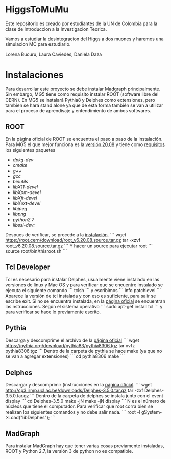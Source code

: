 # HiggsToMuMu

Este repositorio es creado por estudiantes de la UN de Colombia para la clase de Introduccion a la Investigacion Teorica.

Vamos a estudiar la desintegracion del Higgs a dos muones y haremos una simulacion MC para estudiarlo.

Lorena Bucuru,
Laura Caviedes, 
Daniela Daza

# Instalaciones

Para desarrollar este proyecto se debe instalar Madgraph principalmente. Sin embargo, MG5 tiene como requisito instalar ROOT (software libre del CERN). En MG5 se instalará Pythia8 y Delphes como extensiones, pero tambien se hará stand alone ya que de esta forma también se van a utilizar para el proceso de aprendisaje y entendimiento de ambos softwares.

## ROOT

En la página oficial de ROOT se encuentra el paso a paso de la instalación. Para MG5 el que mejor funciona es la [versión 20.08](https://root.cern/releases/release-62008/) y tiene como [requisitos](https://root.cern/install/dependencies) los siguientes paquetes

* *dpkg-dev*
* *cmake*
* *g++*
* *gcc*
* *binutils*
* *libX11-devel*
* *libXpm-devel*
* *libXft-devel*
* *libXext-devel*
* *libjpeg*
* *libpng*
* *python2.7*
* *libssl-dev:*

Despues de verificar, se procede a la [instalación](https://root.cern/install/https://root.cern/install/).
´´´
wget https://root.cern/download/root_v6.20.08.source.tar.gz
tar -xzvf root_v6.20.08.source.tar.gz
´´´
Y hacer un source para ejecutar root
´´´
source root/bin/thisroot.sh
´´´
## Tcl Developer

Tcl es necesario para instalar Delphes, usualmente viene instalado en las versiones de linux y Mac OS y para verificar que se encuentre instalado se ejecuta el siguiente comando
´´´
tclsh
´´´
y escribimos
´´´
info patchlevel
´´´ 
Aparece la versión de tcl instalada y con eso es suficiente, para salir se escribe exit.
Si no se encuentra instalada, en la [página oficial](http://www.tcl.tk/software/tcltk/) se encuentran las nstrucciones. Según el sistema operativo
´´´
sudo apt-get install tcl
´´´
y para verificar se hace lo previamente escrito.

## Pythia

Descarga y descomprime el archivo de la [página oficial](https://pythia.org/)
´´´
wget https://pythia.org/download/pythia83/pythia8306.tgz
tar xvfz pythia8306.tgz
´´´
Dentro de la carpeta de pythia se hace make (ya que no se van a agregar extensiones)
´´´
cd pythia8306
make
´´´
## Delphes
Descargar y descomprimir (instrucciones en la [página oficial](https://github.com/delphes/delphes).
´´´
wget http://cp3.irmp.ucl.ac.be/downloads/Delphes-3.5.0.tar.gz
tar -zxf Delphes-3.5.0.tar.gz
´´´
Dentro de la carpeta de delphes se instala junto con el event display
´´´
cd Delphes-3.5.0
make -jN
make -jN display
´´´
N es el número de núcleos que tiene el computador.
Para verificar que root corra bien se realizan los siguientes comandos y no debe salir nada.
´´´
root -l
gSystem->Load("libDelphes");
´´´
## MadGraph

Para instalar MadGraph hay que tener varias cosas previamente instaladas, ROOT y Python 2.7, la versión 3 de python no es compatible.
